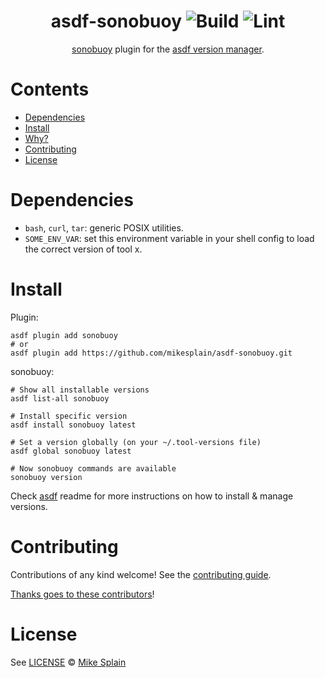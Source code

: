 <div align="center">

# asdf-sonobuoy ![Build](https://github.com/mikesplain/asdf-sonobuoy/workflows/Build/badge.svg) ![Lint](https://github.com/mikesplain/asdf-sonobuoy/workflows/Lint/badge.svg)

[sonobuoy](https://github.com/mikesplain/asdf-sonobuoy) plugin for the [asdf version manager](https://asdf-vm.com).

</div>

# Contents

- [Dependencies](#dependencies)
- [Install](#install)
- [Why?](#why)
- [Contributing](#contributing)
- [License](#license)

# Dependencies

- `bash`, `curl`, `tar`: generic POSIX utilities.
- `SOME_ENV_VAR`: set this environment variable in your shell config to load the correct version of tool x.

# Install

Plugin:

```shell
asdf plugin add sonobuoy
# or
asdf plugin add https://github.com/mikesplain/asdf-sonobuoy.git
```

sonobuoy:

```shell
# Show all installable versions
asdf list-all sonobuoy

# Install specific version
asdf install sonobuoy latest

# Set a version globally (on your ~/.tool-versions file)
asdf global sonobuoy latest

# Now sonobuoy commands are available
sonobuoy version
```

Check [asdf](https://github.com/asdf-vm/asdf) readme for more instructions on how to
install & manage versions.

# Contributing

Contributions of any kind welcome! See the [contributing guide](contributing.md).

[Thanks goes to these contributors](https://github.com/mikesplain/asdf-sonobuoy/graphs/contributors)!

# License

See [LICENSE](LICENSE) © [Mike Splain](https://github.com/mikesplain/)
